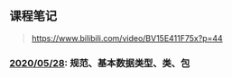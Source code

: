 ## 课程笔记
> https://www.bilibili.com/video/BV15E411F75x?p=44

### [2020/05/28](java课程笔记/2020_05_28.md): 规范、基本数据类型、类、包
